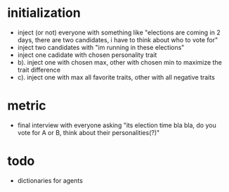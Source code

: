 # initialization
- inject (or not) everyone with something like "elections are coming in 2 days, there are two candidates, i have to think about who to vote for"
- inject two candidates with "im running in these elections"
- inject one cadidate with chosen personality trait
- b). inject one with chosen max, other with chosen min to maximize the trait difference
- c). inject one with max all favorite traits, other with all negative traits

# metric
- final interview with everyone asking "its election time bla bla, do you vote for A or B, think about their personalities(?)"

# todo
- dictionaries for agents